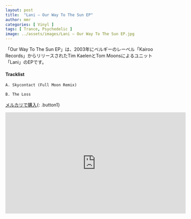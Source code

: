 ```yaml
---
layout: post
title:  "Lani – Our Way To The Sun EP"
author: mmr
categories: [ Vinyl ]
tags: [ Trance, Psychedelic ]
image: ../assets/images/Lani – Our Way To The Sun EP.jpg
---
```


「Our Way To The Sun EP」は、2003年にベルギーのレーベル「Kairoo Records」からリリースされたTim KaelenとTom Moonsによるユニット「Lani」のEPです。

#### Tracklist
```md
A. Skycontact (Full Moon Remix)

B. The Loss
```

[メルカリで購入](https://jp.mercari.com/item/m21680306758?afid=6142608987){: .button1}

<iframe width="560" height="315" src="https://www.youtube.com/embed/e3lVHgKocYc?si=PUWe8QCe2VaqyTJ-" title="YouTube video player" frameborder="0" allow="accelerometer; autoplay; clipboard-write; encrypted-media; gyroscope; picture-in-picture; web-share" referrerpolicy="strict-origin-when-cross-origin" allowfullscreen></iframe>